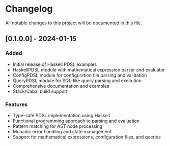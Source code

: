 # Changelog

All notable changes to this project will be documented in this file.

## [0.1.0.0] - 2024-01-15

### Added
- Initial release of Haskell PDSL examples
- HaskellPDSL module with mathematical expression parser and evaluator
- ConfigPDSL module for configuration file parsing and validation
- QueryPDSL module for SQL-like query parsing and execution
- Comprehensive documentation and examples
- Stack/Cabal build support

### Features
- Type-safe PDSL implementation using Haskell
- Functional programming approach to parsing and evaluation
- Pattern matching for AST node processing
- Monadic error handling and state management
- Support for mathematical expressions, configuration files, and queries
